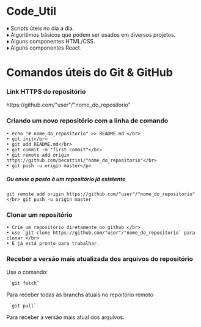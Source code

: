 # Code_Util

♦ Scripts úteis no dia a dia.</br>
♦ Algoritimos básicos que podem ser usados em diversos projetos.</br>
♦ Alguns componentes HTML/CSS.</br>
♦ Alguns componentes React.</br>


# Comandos úteis do Git & GitHub

<h3>Link HTTPS do repositório</h3>
<p>https://github.com/"user"/"nome_do_repositorio"</p>

<h3>Criando um novo repositório com a linha de comando</h3>

    • echo "# nome_do_repositorio" >> README.md </br>
    • git init</br>
    • git add README.md</br>
    • git commit -m "first commit"</br>
    • git remote add origin https://github.com/becattini/"nome_do_repositorio"</br>
    • git push -u origin master</p>

  <h5>Ou envie a pasta à um repositório já existente</h5>
    
 `git remote add origin https://github.com/"user"/"nome_do_repositorio"</br>
  git push -u origin master`
   

   <h3>Clonar um repositório</h3>

    • Crie um repositório diretamente no github </br>
    • use `git clone https://github.com/"user"/"nome_do_repositorio` para clonar </br>
    • E já está pronto para trabalhar.


   <h3>Receber a versão mais atualizada dos arquivos do repositório</h3>
   
  Use o comando:</br>
 
     `git fetch`
  Para receber todas as branchs atuais no repoitório remoto
    
     `git pull`
  Para receber a versão mais atual dos arquivos.



